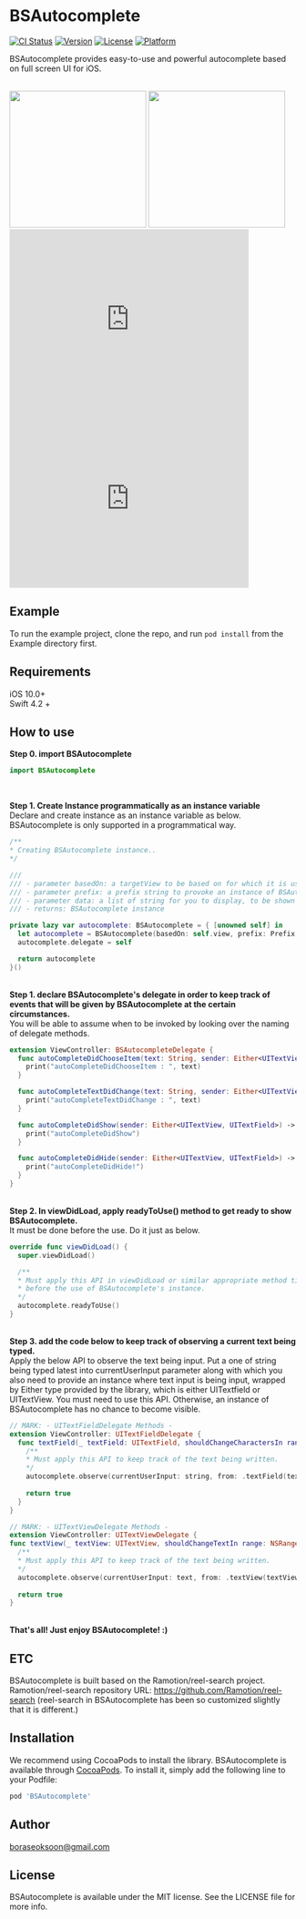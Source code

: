 # BSAutocomplete

[![CI Status](https://img.shields.io/travis/boraseoksoon/BSAutocomplete.svg?style=flat)](https://travis-ci.org/boraseoksoon/BSAutocomplete)
[![Version](https://img.shields.io/cocoapods/v/BSAutocomplete.svg?style=flat)](https://cocoapods.org/pods/BSAutocomplete)
[![License](https://img.shields.io/cocoapods/l/BSAutocomplete.svg?style=flat)](https://cocoapods.org/pods/BSAutocomplete)
[![Platform](https://img.shields.io/cocoapods/p/BSAutocomplete.svg?style=flat)](https://cocoapods.org/pods/BSAutocomplete)

BSAutocomplete provides easy-to-use and powerful autocomplete based on full screen UI for iOS.

<br>
<img src="https://media.giphy.com/media/bE3Olvp3azcW8qxAJu/giphy.gif" width=240>
<img src="https://media.giphy.com/media/5YfdI7NQBhtU9LNZeF/giphy.gif" width=240>

<iframe width="420" height="315" src="https://youtu.be/l_FbmPHrbBI" frameborder="0" allowfullscreen></iframe>
<iframe width="420" height="315" src="https://youtu.be/uOJv1TJQAyAI" frameborder="0" allowfullscreen></iframe>

<br>

## Example

To run the example project, clone the repo, and run `pod install` from the Example directory first.

## Requirements

iOS 10.0+ <br>
Swift 4.2 + <br>

## How to use

<b>Step 0. import BSAutocomplete</b>
<br>

```Swift
import BSAutocomplete
```
<br>

<b>Step 1. Create Instance programmatically as an instance variable </b>
<br>
Declare and create instance as an instance variable as below.
<br>
BSAutocomplete is only supported in a programmatical way.
<br>

```Swift
/**
* Creating BSAutocomplete instance..
*/

///
/// - parameter basedOn: a targetView to be based on for which it is usually self.view of UIViewController's instnace. 
/// - parameter prefix: a prefix string to provoke an instance of BSAutocomplete into showing and being hidden. For example, it could be '#', '@' or '$'. 
/// - parameter data: a list of string for you to display, to be shown by an instance of BSAutocomplete.
/// - returns: BSAutocomplete instance

private lazy var autocomplete: BSAutocomplete = { [unowned self] in
  let autocomplete = BSAutocomplete(basedOn: self.view, prefix: Prefix.at.rawValue, data: hashtags)
  autocomplete.delegate = self

  return autocomplete
}()

```
<br>
<b>Step 1. declare BSAutocomplete's delegate in order to keep track of events that will be given by BSAutocomplete at the certain circumstances.</b>
<br>
You will be able to assume when to be invoked by looking over the naming of delegate methods. 
<br>

```Swift
extension ViewController: BSAutocompleteDelegate {
  func autoCompleteDidChooseItem(text: String, sender: Either<UITextView, UITextField>) -> Void {
    print("autoCompleteDidChooseItem : ", text)
  }

  func autoCompleteTextDidChange(text: String, sender: Either<UITextView, UITextField>) -> Void {
    print("autoCompleteTextDidChange : ", text)
  }

  func autoCompleteDidShow(sender: Either<UITextView, UITextField>) -> Void {
    print("autoCompleteDidShow")
  }

  func autoCompleteDidHide(sender: Either<UITextView, UITextField>) -> Void {
    print("autoCompleteDidHide!")
  }
}

```

<br>
<b>Step 2. In viewDidLoad, apply readyToUse() method to get ready to show BSAutocomplete.</b>
<br>
It must be done before the use. Do it just as below.  
<br>

```Swift
override func viewDidLoad() {
  super.viewDidLoad()

  /**
  * Must apply this API in viewDidLoad or similar appropriate method time being called
  * before the use of BSAutocomplete's instance.
  */
  autocomplete.readyToUse()
}

```

<br>
<b>Step 3. add the code below to keep track of observing a current text being typed.</b>
<br>
Apply the below API to observe the text being input. 
Put a one of string being typed latest into currentUserInput parameter along with which you also need to provide an instance where text input is being input, wrapped by Either type provided by the library, which is either UITextfield or UITextView. 
You must need to use this API. Otherwise, an instance of BSAutocomplete has no chance to become visible. 
<br>

```Swift
// MARK: - UITextFieldDelegate Methods -
extension ViewController: UITextFieldDelegate {
  func textField(_ textField: UITextField, shouldChangeCharactersIn range: NSRange, replacementString string: String) -> Bool {
    /**
    * Must apply this API to keep track of the text being written.
    */
    autocomplete.observe(currentUserInput: string, from: .textField(textField))
    
    return true
  }
}

// MARK: - UITextViewDelegate Methods -
extension ViewController: UITextViewDelegate {
func textView(_ textView: UITextView, shouldChangeTextIn range: NSRange, replacementText text: String) -> Bool {
  /**
  * Must apply this API to keep track of the text being written.
  */
  autocomplete.observe(currentUserInput: text, from: .textView(textView))
  
  return true
}

```

<br>
<b>That's all! Just enjoy BSAutocomplete! :)</b>
<br>

## ETC

BSAutocomplete is built based on the Ramotion/reel-search project.
Ramotion/reel-search repository URL: https://github.com/Ramotion/reel-search
(reel-search in BSAutocomplete has been so customized slightly that it is different.)

## Installation

We recommend using CocoaPods to install the library.
BSAutocomplete is available through [CocoaPods](https://cocoapods.org). To install
it, simply add the following line to your Podfile:

```ruby
pod 'BSAutocomplete'
```

## Author

boraseoksoon@gmail.com

## License

BSAutocomplete is available under the MIT license. See the LICENSE file for more info.

